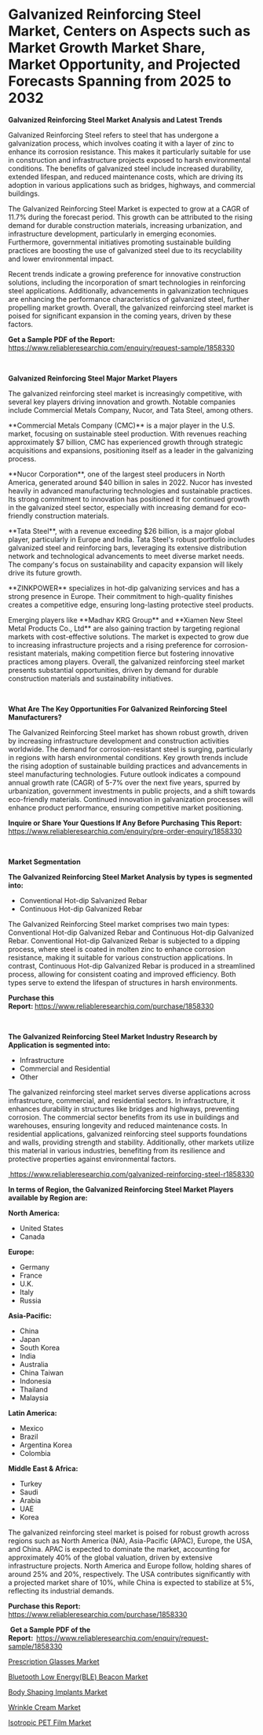 <p><h1>Galvanized Reinforcing Steel Market, Centers on Aspects such as Market Growth Market Share, Market Opportunity, and Projected Forecasts Spanning from 2025 to 2032</h1></p><p><strong>Galvanized Reinforcing Steel Market Analysis and Latest Trends</strong></p>
<p><p>Galvanized Reinforcing Steel refers to steel that has undergone a galvanization process, which involves coating it with a layer of zinc to enhance its corrosion resistance. This makes it particularly suitable for use in construction and infrastructure projects exposed to harsh environmental conditions. The benefits of galvanized steel include increased durability, extended lifespan, and reduced maintenance costs, which are driving its adoption in various applications such as bridges, highways, and commercial buildings.</p><p>The Galvanized Reinforcing Steel Market is expected to grow at a CAGR of 11.7% during the forecast period. This growth can be attributed to the rising demand for durable construction materials, increasing urbanization, and infrastructure development, particularly in emerging economies. Furthermore, governmental initiatives promoting sustainable building practices are boosting the use of galvanized steel due to its recyclability and lower environmental impact. </p><p>Recent trends indicate a growing preference for innovative construction solutions, including the incorporation of smart technologies in reinforcing steel applications. Additionally, advancements in galvanization techniques are enhancing the performance characteristics of galvanized steel, further propelling market growth. Overall, the galvanized reinforcing steel market is poised for significant expansion in the coming years, driven by these factors.</p></p>
<p><strong>Get a Sample PDF of the Report:&nbsp;</strong> <a href="https://www.reliableresearchiq.com/enquiry/request-sample/1858330?utm_campaign=2173&utm_medium=2&utm_source=Github&utm_content=ia&utm_term=31012025&utm_id=galvanized-reinforcing-steel">https://www.reliableresearchiq.com/enquiry/request-sample/1858330</a></p>
<p>&nbsp;</p>
<p><strong>Galvanized Reinforcing Steel Major Market Players</strong></p>
<p><p>The galvanized reinforcing steel market is increasingly competitive, with several key players driving innovation and growth. Notable companies include Commercial Metals Company, Nucor, and Tata Steel, among others.</p><p>**Commercial Metals Company (CMC)** is a major player in the U.S. market, focusing on sustainable steel production. With revenues reaching approximately $7 billion, CMC has experienced growth through strategic acquisitions and expansions, positioning itself as a leader in the galvanizing process.</p><p>**Nucor Corporation**, one of the largest steel producers in North America, generated around $40 billion in sales in 2022. Nucor has invested heavily in advanced manufacturing technologies and sustainable practices. Its strong commitment to innovation has positioned it for continued growth in the galvanized steel sector, especially with increasing demand for eco-friendly construction materials.</p><p>**Tata Steel**, with a revenue exceeding $26 billion, is a major global player, particularly in Europe and India. Tata Steel's robust portfolio includes galvanized steel and reinforcing bars, leveraging its extensive distribution network and technological advancements to meet diverse market needs. The company's focus on sustainability and capacity expansion will likely drive its future growth.</p><p>**ZINKPOWER** specializes in hot-dip galvanizing services and has a strong presence in Europe. Their commitment to high-quality finishes creates a competitive edge, ensuring long-lasting protective steel products.</p><p>Emerging players like **Madhav KRG Group** and **Xiamen New Steel Metal Products Co., Ltd** are also gaining traction by targeting regional markets with cost-effective solutions. The market is expected to grow due to increasing infrastructure projects and a rising preference for corrosion-resistant materials, making competition fierce but fostering innovative practices among players. Overall, the galvanized reinforcing steel market presents substantial opportunities, driven by demand for durable construction materials and sustainability initiatives.</p></p>
<p>&nbsp;</p>
<p><strong>What Are The Key Opportunities For Galvanized Reinforcing Steel Manufacturers?</strong></p>
<p><p>The Galvanized Reinforcing Steel market has shown robust growth, driven by increasing infrastructure development and construction activities worldwide. The demand for corrosion-resistant steel is surging, particularly in regions with harsh environmental conditions. Key growth trends include the rising adoption of sustainable building practices and advancements in steel manufacturing technologies. Future outlook indicates a compound annual growth rate (CAGR) of 5-7% over the next five years, spurred by urbanization, government investments in public projects, and a shift towards eco-friendly materials. Continued innovation in galvanization processes will enhance product performance, ensuring competitive market positioning.</p></p>
<p><strong>Inquire or Share Your Questions If Any Before Purchasing This Report:</strong> <a href="https://www.reliableresearchiq.com/enquiry/pre-order-enquiry/1858330?utm_campaign=2173&utm_medium=2&utm_source=Github&utm_content=ia&utm_term=31012025&utm_id=galvanized-reinforcing-steel">https://www.reliableresearchiq.com/enquiry/pre-order-enquiry/1858330</a></p>
<p>&nbsp;</p>
<p><strong>Market Segmentation</strong></p>
<p><strong>The Galvanized Reinforcing Steel Market Analysis by types is segmented into:</strong></p>
<p><ul><li>Conventional Hot-dip Salvanized Rebar</li><li>Continuous Hot-dip Galvanized Rebar</li></ul></p>
<p><p>The Galvanized Reinforcing Steel market comprises two main types: Conventional Hot-dip Galvanized Rebar and Continuous Hot-dip Galvanized Rebar. Conventional Hot-dip Galvanized Rebar is subjected to a dipping process, where steel is coated in molten zinc to enhance corrosion resistance, making it suitable for various construction applications. In contrast, Continuous Hot-dip Galvanized Rebar is produced in a streamlined process, allowing for consistent coating and improved efficiency. Both types serve to extend the lifespan of structures in harsh environments.</p></p>
<p><strong>Purchase this Report:&nbsp;</strong><a href="https://www.reliableresearchiq.com/purchase/1858330?utm_campaign=2173&utm_medium=2&utm_source=Github&utm_content=ia&utm_term=31012025&utm_id=galvanized-reinforcing-steel">https://www.reliableresearchiq.com/purchase/1858330</a></p>
<p>&nbsp;</p>
<p><strong>The Galvanized Reinforcing Steel Market Industry Research by Application is segmented into:</strong></p>
<p><ul><li>Infrastructure</li><li>Commercial and Residential</li><li>Other</li></ul></p>
<p><p>The galvanized reinforcing steel market serves diverse applications across infrastructure, commercial, and residential sectors. In infrastructure, it enhances durability in structures like bridges and highways, preventing corrosion. The commercial sector benefits from its use in buildings and warehouses, ensuring longevity and reduced maintenance costs. In residential applications, galvanized reinforcing steel supports foundations and walls, providing strength and stability. Additionally, other markets utilize this material in various industries, benefiting from its resilience and protective properties against environmental factors.</p></p>
<p><a href="https://www.reliableresearchiq.com/galvanized-reinforcing-steel-r1858330?utm_campaign=2173&utm_medium=2&utm_source=Github&utm_content=ia&utm_term=31012025&utm_id=galvanized-reinforcing-steel">&nbsp;https://www.reliableresearchiq.com/galvanized-reinforcing-steel-r1858330</a></p>
<p><strong>In terms of Region, the Galvanized Reinforcing Steel Market Players available by Region are:</strong></p>
<p>
    <p> <strong> North America: </strong>
        <ul>
            <li>United States</li>
            <li>Canada</li>
        </ul>
        </p> 
    <p> <strong> Europe: </strong>
        <ul>
            <li>Germany</li>
            <li>France</li>
            <li>U.K.</li>
            <li>Italy</li>
            <li>Russia</li>
        </ul>
        </p> 
    <p> <strong> Asia-Pacific: </strong>
        <ul>
            <li>China</li>
            <li>Japan</li>
            <li>South Korea</li>
            <li>India</li>
            <li>Australia</li>
            <li>China Taiwan</li>
            <li>Indonesia</li>
            <li>Thailand</li>
            <li>Malaysia</li>
        </ul>
        </p> 
    <p> <strong> Latin America: </strong>
        <ul>
            <li>Mexico</li>
            <li>Brazil</li>
            <li>Argentina Korea</li>
            <li>Colombia</li>
        </ul>
        </p> 
    <p> <strong> Middle East & Africa: </strong>
        <ul>
            <li>Turkey</li>
            <li>Saudi</li>
            <li>Arabia</li>
            <li>UAE</li>
            <li>Korea</li>
        </ul>
    </p>
    </p>
<p><p>The galvanized reinforcing steel market is poised for robust growth across regions such as North America (NA), Asia-Pacific (APAC), Europe, the USA, and China. APAC is expected to dominate the market, accounting for approximately 40% of the global valuation, driven by extensive infrastructure projects. North America and Europe follow, holding shares of around 25% and 20%, respectively. The USA contributes significantly with a projected market share of 10%, while China is expected to stabilize at 5%, reflecting its industrial demands.</p></p>
<p><strong>Purchase this Report: </strong><a href="https://www.reliableresearchiq.com/purchase/1858330?utm_campaign=2173&utm_medium=2&utm_source=Github&utm_content=ia&utm_term=31012025&utm_id=galvanized-reinforcing-steel">https://www.reliableresearchiq.com/purchase/1858330</a></p>
<p>&nbsp;<strong>Get a Sample PDF of the Report:&nbsp;&nbsp;</strong><a href="https://www.reliableresearchiq.com/enquiry/request-sample/1858330?utm_campaign=2173&utm_medium=2&utm_source=Github&utm_content=ia&utm_term=31012025&utm_id=galvanized-reinforcing-steel">https://www.reliableresearchiq.com/enquiry/request-sample/1858330</a></p>
<p><strong></strong></p>
<p><p><a href="https://www.linkedin.com/pulse/in-depth-analysis-prescription-glasses-market-dynamics-8iume?utm_campaign=2173&utm_medium=2&utm_source=Github&utm_content=ia&utm_term=31012025&utm_id=galvanized-reinforcing-steel">Prescription Glasses Market</a></p><p><a href="https://www.linkedin.com/pulse/bluetooth-low-energyble-beacon-market-size-insights-types-13z9e?utm_campaign=2173&utm_medium=2&utm_source=Github&utm_content=ia&utm_term=31012025&utm_id=galvanized-reinforcing-steel">Bluetooth Low Energy(BLE) Beacon Market</a></p><p><a href="https://www.linkedin.com/pulse/market-research-report-growth-body-shaping-implants-123-zfoxe?utm_campaign=2173&utm_medium=2&utm_source=Github&utm_content=ia&utm_term=31012025&utm_id=galvanized-reinforcing-steel">Body Shaping Implants Market</a></p><p><a href="https://www.linkedin.com/pulse/wrinkle-cream-market-trends-projected-cagr-149-from-2025-2032-gcftc?utm_campaign=2173&utm_medium=2&utm_source=Github&utm_content=ia&utm_term=31012025&utm_id=galvanized-reinforcing-steel">Wrinkle Cream Market</a></p><p><a href="https://www.linkedin.com/pulse/detailed-isotropic-pet-film-market-trend-analysis-projected-ouruc?utm_campaign=2173&utm_medium=2&utm_source=Github&utm_content=ia&utm_term=31012025&utm_id=galvanized-reinforcing-steel">Isotropic PET Film Market</a></p></p>